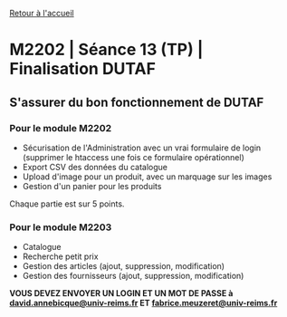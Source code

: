 [Retour à l'accueil](README.md)

# M2202 | Séance 13 (TP) | Finalisation DUTAF

## S'assurer du bon fonctionnement de DUTAF

### Pour le module M2202
* Sécurisation de l'Administration avec un vrai formulaire de login (supprimer le htaccess une fois ce formulaire opérationnel)
* Export CSV des données du catalogue
* Upload d'image pour un produit, avec un marquage sur les images
* Gestion d'un panier pour les produits

Chaque partie est sur 5 points.

### Pour le module M2203

* Catalogue
* Recherche petit prix
* Gestion des articles (ajout, suppression, modification)
* Gestion des fournisseurs (ajout, suppression, modification)

**VOUS DEVEZ ENVOYER UN LOGIN ET UN MOT DE PASSE à david.annebicque@univ-reims.fr ET fabrice.meuzeret@univ-reims.fr**
